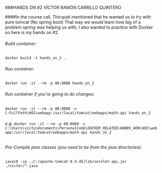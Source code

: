 ###HANDS ON #2 VÍCTOR RAMÓN CARRILLO QUINTERO

####In the course call, Thirupati mentioned that he wanted us to try with pure tomcat (No spring boot)
That way we would learn how big of a problem spring was helping us with, I also wanted to practice with Docker so here is my hands on #2

###### Build container:
`docker build -t hands_on_2 .`
###### Run container:
`docker run -it --rm -p 80:8080 hands_on_2`
###### Run container if you're going to do changes:
`docker run -it --rm -p 80:8080 -v C:FullPath\HO2\webapp:/usr/local/tomcat/webapps/math-api hands_on_2`
###### e.g: `docker run -it --rm -p 80:8080 -v C:\Users\victo\Documents\PersonalCode\DOCKER_RELATED\HANDS_HON\HO2\webapp:/usr/local/tomcat/webapps/math-api hands_on_2`
###### Pre-Compile java classes (you need to be from the java directories):
`javac8 -cp .;C:/apache-tomcat-8.5.45/lib/servlet-api.jar ./victor/*.java`